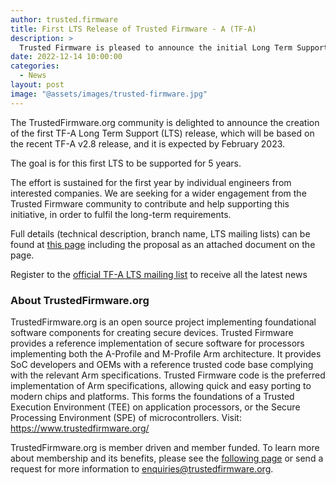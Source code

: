 ```yaml
---
author: trusted.firmware
title: First LTS Release of Trusted Firmware - A (TF-A)
description: >
  Trusted Firmware is pleased to announce the initial Long Term Support (LTS) release of the TF-A
date: 2022-12-14 10:00:00
categories:
  - News
layout: post
image: "@assets/images/trusted-firmware.jpg"
---
```


The TrustedFirmware.org community is delighted to announce the creation of the first TF-A Long Term Support (LTS) release, which will be based on the recent TF-A v2.8 release, and it is expected by February 2023.

The goal is for this first LTS to be supported for 5 years.

The effort is sustained for the first year by individual engineers from interested companies.
We are seeking for a wider engagement from the Trusted Firmware community to contribute and help supporting this initiative, in order to fulfil the long-term requirements.

Full details (technical description, branch name, LTS mailing lists) can be found at [this page](https://developer.trustedfirmware.org/w/tf_a/lts_proposal/) including the proposal as an attached document on the page.

Register to the [official TF-A LTS mailing list](https://lists.trustedfirmware.org/mailman3/lists/tfa-lts.lists.trustedfirmware.org/) to receive all the latest news

### About TrustedFirmware.org

TrustedFirmware.org is an open source project implementing foundational software components for creating secure devices. Trusted Firmware provides a reference implementation of secure software for processors implementing both the A-Profile and M-Profile Arm architecture. It provides SoC developers and OEMs with a reference trusted code base complying with the relevant Arm specifications. Trusted Firmware code is the preferred implementation of Arm specifications, allowing quick and easy porting to modern chips and platforms. This forms the foundations of a Trusted Execution Environment (TEE) on application processors, or the Secure Processing Environment (SPE) of microcontrollers. Visit: <https://www.trustedfirmware.org/>

TrustedFirmware.org is member driven and member funded. To learn more about membership and its benefits, please see the [following page]() or send a request for more information to <enquiries@trustedfirmware.org>.
